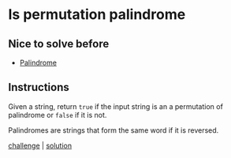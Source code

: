 # Is permutation palindrome

## Nice to solve before

- [Palindrome](../basic/IsPalindrome.md)

## Instructions

Given a string, return `true` if the input string is an a permutation of palindrome or `false` if it is not.

Palindromes are strings that form the same word if it is reversed.

[challenge](solution_test.go) | [solution](solution.go)
